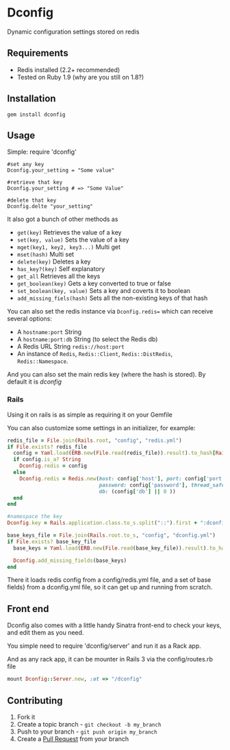 Dconfig
=======
Dynamic configuration settings stored on redis


Requirements
------------

* Redis installed (2.2+ recommended)
* Tested on Ruby 1.9 (why are you still on 1.8?)


Installation
-----------

    gem install dconfig


Usage
-----

Simple:
    require 'dconfig'

    #set any key
    Dconfig.your_setting = "Some value"

    #retrieve that key
    Dconfig.your_setting # => "Some Value"

    #delete that key
    Dconfig.delte "your_setting"

It also got a bunch of other methods as 

* `get(key)` Retrieves the value of a key
* `set(key, value)` Sets the value of a key
* `mget(key1, key2, key3...)` Multi get
* `mset(hash)` Multi set
* `delete(key)` Deletes a key
* `has_key?(key)` Self explanatory
* `get_all` Retrieves all the keys
* `get_boolean(key)` Gets a key converted to true or false
* `set_boolean(key, value)` Sets a key and coverts it to boolean
* `add_missing_fiels(hash)` Sets all the non-existing keys of that hash

You can also set the redis instance via `Dconfig.redis=` 
which can receive several options:

* A `hostname:port` String
* A `hostname:port:db` String (to select the Redis db)
* A Redis URL String `redis://host:port`
* An instance of `Redis`, `Redis::Client`, `Redis::DistRedis`, `Redis::Namespace`.

And you can also set the main redis key (where the hash is stored). 
By default it is *dconfig*

### Rails

Using it on rails is as simple as requiring it on your Gemfile

You can also customize some settings in an initializer, for example:

``` ruby
redis_file = File.join(Rails.root, "config", "redis.yml")
if File.exists? redis_file
  config = Yaml.load(ERB.new(File.read(redis_file)).result).to_hash[Rails.env]
  if config.is_a? String
    Dconfig.redis = config
  else
    Dconfig.redis = Redis.new(host: config['host'], port: config['port'],
                              password: config['password'], thread_safe: true,
                              db: (config['db'] || 0 ))
  end
end

#namespace the key
Dconfig.key = Rails.application.class.to_s.split("::").first + ":dconfig"

base_keys_file = File.join(Rails.root.to_s, "config", "dconfig.yml")
if File.exists? base_key_file
  base_keys = Yaml.load(ERB.new(File.read(base_key_file)).result).to_hash[Rails.env]

  Dconfig.add_missing_fields(base_keys)
end
```

There it loads redis config from a config/redis.yml file, and a set of base fields}
from a dconfig.yml file, so it can get up and running from scratch.

Front end
---------

Dconfig also comes with a little handy Sinatra front-end to check your keys,
and edit them as you need.

You simple need to require 'dconfig/server' and run it as a Rack app.

And as any rack app, it can be mounter in Rails 3 via the config/routes.rb file

``` ruby
mount Dconfig::Server.new, :at => "/dconfig"
```


Contributing
------------
1. Fork it
2. Create a topic branch - `git checkout -b my_branch`
3. Push to your branch - `git push origin my_branch`
4. Create a [Pull Request](http://help.github.com/pull-requests/) from your branch

